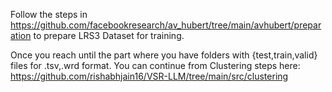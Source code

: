Follow the steps in https://github.com/facebookresearch/av_hubert/tree/main/avhubert/preparation to prepare LRS3 Dataset for training. 

Once you reach until the part where you have folders with {test,train,valid} files for .tsv,.wrd format. You can continue from Clustering steps here: https://github.com/rishabhjain16/VSR-LLM/tree/main/src/clustering